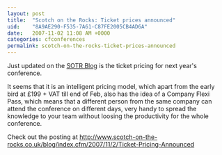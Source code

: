 ```yaml
---
layout: post
title:  "Scotch on the Rocks: Ticket prices announced"
uid:	"8A9AE290-F535-7A61-C87FE2005CB4AD6A"
date:   2007-11-02 11:08 AM +0000
categories: cfconferences
permalink: scotch-on-the-rocks-ticket-prices-announced
---
```

Just updated on the <a href="http://www.scotch-on-the-rocks.co.uk/blog/" title="Scotch on the Rocks Blog">SOTR Blog</a> is the ticket pricing for next year's conference.

It seems that it is an intelligent pricing model, which apart from the early bird at £199 + VAT till end of Feb, also has the idea of a Company Flexi Pass, which means that a different person from the same company can attend the conference on different days, very handy to spread the knowledge to your team without loosing the productivity for the whole conference.

Check out the posting at <a href="http://www.scotch-on-the-rocks.co.uk/blog/index.cfm/2007/11/2/Ticket-Pricing-Announced" title="Scotch on the Rocks Blog: Ticket Pricing Announced">http://www.scotch-on-the-rocks.co.uk/blog/index.cfm/2007/11/2/Ticket-Pricing-Announced</a>